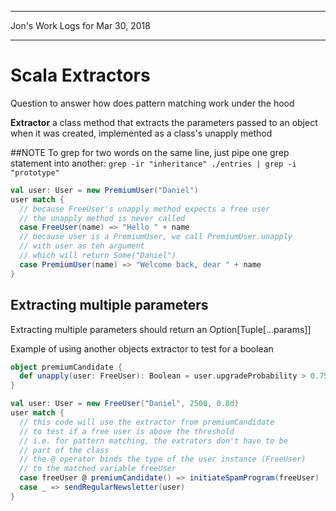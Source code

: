 *****************************************************************

Jon's Work Logs for Mar 30, 2018

*****************************************************************

# Scala Extractors

Question to answer how does pattern matching work under the hood

**Extractor** a class method that extracts the parameters passed to an object when it was created, implemented as a class's unapply method

##NOTE
To grep for two words on the same line, just pipe one grep statement into another: 
`grep -ir "inheritance" ./entries | grep -i "prototype"`

```scala
val user: User = new PremiumUser("Daniel")
user match {
  // because FreeUser's unapply method expects a free user
  // the unapply method is never called
  case FreeUser(name) => "Hello " + name
  // because user is a PremiumUser, we call PremiumUser.unapply
  // with user as teh argument
  // which will return Some("Daniel")
  case PremiumUser(name) => "Welcome back, dear " + name
}
```

## Extracting multiple parameters
Extracting multiple parameters should return an Option[Tuple[...params]]

Example of using another objects extractor to test for a boolean

```scala
object premiumCandidate {
  def unapply(user: FreeUser): Boolean = user.upgradeProbability > 0.75
}

val user: User = new FreeUser("Daniel", 2500, 0.8d)
user match {
  // this code will use the extractor from premiumCandidate
  // to test if a free user is above the threshold
  // i.e. for pattern matching, the extrators don't have to be 
  // part of the class
  // the @ operator binds the type of the user instance (FreeUser)
  // to the matched variable freeUser
  case freeUser @ premiumCandidate() => initiateSpamProgram(freeUser)
  case _ => sendRegularNewsletter(user)
}
```